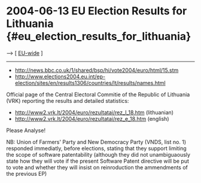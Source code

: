 # 2004-06-13 EU Election Results for Lithuania {#eu_election_results_for_lithuania}

\--\> \[ [ EU-wide](ElectResu0406En "wikilink") \]

------------------------------------------------------------------------

-   <http://news.bbc.co.uk/1/shared/bsp/hi/vote2004/euro/html/15.stm>
-   <http://www.elections2004.eu.int/ep-election/sites/en/results1306/countries/lt/results/names.html>

Official page of the Central Electoral Commitie of the Republic of
Lithuania (VRK) reporting the results and detailed statistics:

-   <http://www2.vrk.lt/2004/euro/rezultatai/rez_l_18.htm> (lithuanian)
-   <http://www2.vrk.lt/2004/euro/rezultatai/rez_e_18.htm> (english)

Please Analyse!

NB: Union of Farmers\' Party and New Democracy Party (VNDS, list no. 1)
responded immediatly, before elections, stating that they support
limiting the scope of software patentability (although they did not
unambiguaously state how they will vote if the present Software Patent
directive will be put to vote and whether they will insist on
reinroduction the ammendments of the previous EP)
